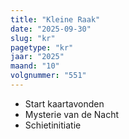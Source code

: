 ```yaml
---
title: "Kleine Raak"
date: "2025-09-30"
slug: "kr"
pagetype: "kr"
jaar: "2025"
maand: "10"
volgnummer: "551"
---
```

* Start kaartavonden
* Mysterie van de Nacht
* Schietinitiatie